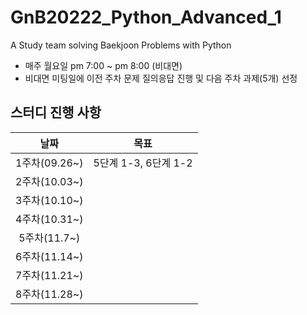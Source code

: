 # GnB20222_Python_Advanced_1
A Study team solving Baekjoon Problems with Python
- 매주 월요일 pm 7:00 ~ pm 8:00 (비대면)
- 비대면 미팅일에 이전 주차 문제 질의응답 진행 및 다음 주차 과제(5개) 선정
## 스터디 진행 사항
|날짜|목표|
|:--:|:--:|
|1주차(09.26~)|5단계 1-3, 6단계 1-2|
|2주차(10.03~)||
|3주차(10.10~)||
|4주차(10.31~)||
|5주차(11.7~)||
|6주차(11.14~)||
|7주차(11.21~)||
|8주차(11.28~)||
